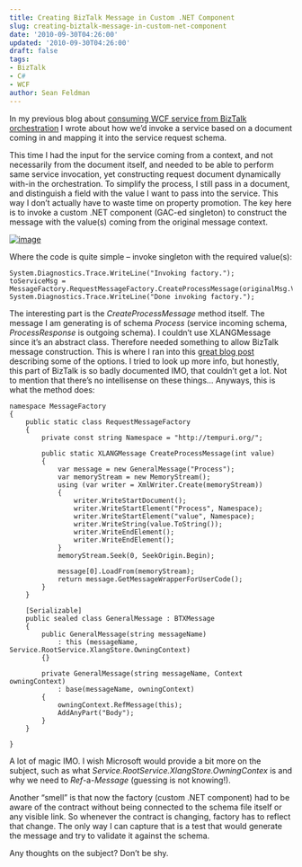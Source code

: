```yaml
---
title: Creating BizTalk Message in Custom .NET Component
slug: creating-biztalk-message-in-custom-net-component
date: '2010-09-30T04:26:00'
updated: '2010-09-30T04:26:00'
draft: false
tags:
- BizTalk
- C#
- WCF
author: Sean Feldman
---
```



In my previous blog about [consuming WCF service from BizTalk orchestration](http://weblogs.asp.net/sfeldman/archive/2010/09/21/consuming-wcf-service-from-biztalk.aspx) I wrote about how we’d invoke a service based on a document coming in and mapping it into the service request schema.

This time I had the input for the service coming from a context, and not necessarily from the document itself, and needed to be able to perform same service invocation, yet constructing request document dynamically with-in the orchestration. To simplify the process, I still pass in a document, and distinguish a field with the value I want to pass into the service. This way I don’t actually have to waste time on property promotion. The key here is to invoke a custom .NET component (GAC-ed singleton) to construct the message with the value(s) coming from the original message context.

[![image](https://aspblogs.blob.core.windows.net/media/sfeldman/Media/image_thumb_269BB732.png "image")](https://aspblogs.blob.core.windows.net/media/sfeldman/Media/image_1CB6C5C7.png)

Where the code is quite simple – invoke singleton with the required value(s):

```
System.Diagnostics.Trace.WriteLine("Invoking factory.");
toServiceMsg = MessageFactory.RequestMessageFactory.CreateProcessMessage(originalMsg.Value);
System.Diagnostics.Trace.WriteLine("Done invoking factory.");
```

The interesting part is the *CreateProcessMessage* method itself. The message I am generating is of schema *Process* (service incoming schema, *ProcessResponse* is outgoing schema). I couldn’t use XLANGMessage since it’s an abstract class. Therefore needed something to allow BizTalk message construction. This is where I ran into this [great blog post](http://blogs.msdn.com/b/appfabriccat/archive/2010/06/23/4-different-ways-to-process-an-xlangmessage-within-an-helper-component-invoked-by-an-orchestration.aspx) describing some of the options. I tried to look up more info, but honestly, this part of BizTalk is so badly documented IMO, that couldn’t get a lot. Not to mention that there’s no intellisense on these things… Anyways, this is what the method does:

```
namespace MessageFactory
{
	public static class RequestMessageFactory
	{
		private const string Namespace = "http://tempuri.org/";

		public static XLANGMessage CreateProcessMessage(int value)
		{
			var message = new GeneralMessage("Process");
			var memoryStream = new MemoryStream();
			using (var writer = XmlWriter.Create(memoryStream))
			{
				writer.WriteStartDocument();
				writer.WriteStartElement("Process", Namespace);
				writer.WriteStartElement("value", Namespace);
				writer.WriteString(value.ToString());
				writer.WriteEndElement();
				writer.WriteEndElement();
			}
			memoryStream.Seek(0, SeekOrigin.Begin);

			message[0].LoadFrom(memoryStream);
			return message.GetMessageWrapperForUserCode();
		}
	}

	[Serializable]
	public sealed class GeneralMessage : BTXMessage
	{
		public GeneralMessage(string messageName) 
			: this (messageName, Service.RootService.XlangStore.OwningContext)
		{}

		private GeneralMessage(string messageName, Context owningContext) 
			: base(messageName, owningContext)
		{
			owningContext.RefMessage(this);
			AddAnyPart("Body");
		}
	}

}
```

A lot of magic IMO. I wish Microsoft would provide a bit more on the subject, such as what *Service.RootService.XlangStore.OwningContex* is and why we need to *Ref*-a-*Message* (guessing is not knowing!).

Another “smell” is that now the factory (custom .NET component) had to be aware of the contract without being connected to the schema file itself or any visible link. So whenever the contract is changing, factory has to reflect that change. The only way I can capture that is a test that would generate the message and try to validate it against the schema.

Any thoughts on the subject? Don’t be shy.


